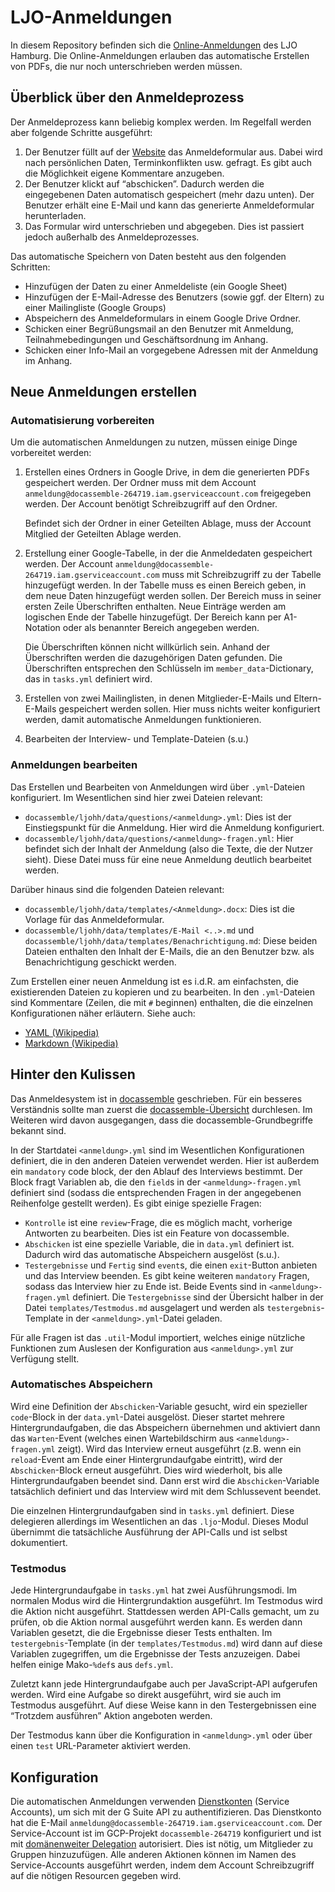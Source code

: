 # LJO-Anmeldungen

In diesem Repository befinden sich die [Online-Anmeldungen](https://anmeldung.ljo-hamburg.de) des LJO Hamburg. Die Online-Anmeldungen erlauben das automatische Erstellen von PDFs, die nur noch unterschrieben werden müssen.

## Überblick über den Anmeldeprozess

Der Anmeldeprozess kann beliebig komplex werden. Im Regelfall werden aber folgende Schritte ausgeführt:

1. Der Benutzer füllt auf der [Website](https://anmeldung.ljo-hamburg.de) das Anmeldeformular aus. Dabei wird nach persönlichen Daten, Terminkonflikten usw. gefragt. Es gibt auch die Möglichkeit eigene Kommentare anzugeben.
2. Der Benutzer klickt auf “abschicken”. Dadurch werden die eingegebenen Daten automatisch gespeichert (mehr dazu unten). Der Benutzer erhält eine E-Mail und kann das generierte Anmeldeformular herunterladen.
3. Das Formular wird unterschrieben und abgegeben. Dies ist passiert jedoch außerhalb des Anmeldeprozesses.

Das automatische Speichern von Daten besteht aus den folgenden Schritten:

- Hinzufügen der Daten zu einer Anmeldeliste (ein Google Sheet)
- Hinzufügen der E-Mail-Adresse des Benutzers (sowie ggf. der Eltern) zu einer Mailingliste (Google Groups)
- Abspeichern des Anmeldeformulars in einem Google Drive Ordner.
- Schicken einer Begrüßungsmail an den Benutzer mit Anmeldung, Teilnahmebedingungen und Geschäftsordnung im Anhang.
- Schicken einer Info-Mail an vorgegebene Adressen mit der Anmeldung im Anhang.

## Neue Anmeldungen erstellen

### Automatisierung vorbereiten

Um die automatischen Anmeldungen zu nutzen, müssen einige Dinge vorbereitet werden:

1. Erstellen eines Ordners in Google Drive, in dem die generierten PDFs gespeichert werden. Der Ordner muss mit dem Account `anmeldung@docassemble-264719.iam.gserviceaccount.com` freigegeben werden. Der Account benötigt Schreibzugriff auf den Ordner.
   
   Befindet sich der Ordner in einer Geteilten Ablage, muss der Account Mitglied der Geteilten Ablage werden.
   
2. Erstellung einer Google-Tabelle, in der die Anmeldedaten gespeichert werden. Der Account `anmeldung@docassemble-264719.iam.gserviceaccount.com` muss mit Schreibzugriff zu der Tabelle hinzugefügt werden. In der Tabelle muss es einen Bereich geben, in dem neue Daten hinzugefügt werden sollen. Der Bereich muss in seiner ersten Zeile Überschriften enthalten. Neue Einträge werden am logischen Ende der Tabelle hinzugefügt. Der Bereich kann per A1-Notation oder als benannter Bereich angegeben werden.

   Die Überschriften können nicht willkürlich sein. Anhand der Überschriften werden die dazugehörigen Daten gefunden. Die Überschriften entsprechen den Schlüsseln im `member_data`-Dictionary, das in `tasks.yml` definiert wird.

3. Erstellen von zwei Mailinglisten, in denen Mitglieder-E-Mails und Eltern-E-Mails gespeichert werden sollen. Hier muss nichts weiter konfiguriert werden, damit automatische Anmeldungen funktionieren.

4. Bearbeiten der Interview- und Template-Dateien (s.u.)

### Anmeldungen bearbeiten

Das Erstellen und Bearbeiten von Anmeldungen wird über `.yml`-Dateien konfiguriert. Im Wesentlichen sind hier zwei Dateien relevant:

- `docassemble/ljohh/data/questions/<anmeldung>.yml`: Dies ist der Einstiegspunkt  für die Anmeldung. Hier wird die Anmeldung konfiguriert.
- `docassemble/ljohh/data/questions/<anmeldung>-fragen.yml`: Hier befindet sich der Inhalt der Anmeldung (also die Texte, die der Nutzer sieht). Diese Datei muss für eine neue Anmeldung deutlich bearbeitet werden.

Darüber hinaus sind die folgenden Dateien relevant:

- `docassemble/ljohh/data/templates/<Anmeldung>.docx`: Dies ist die Vorlage für das Anmeldeformular.
- `docassemble/ljohh/data/templates/E-Mail <..>.md` und `docassemble/ljohh/data/templates/Benachrichtigung.md`: Diese beiden Dateien enthalten den Inhalt der E-Mails, die an den Benutzer bzw. als Benachrichtigung geschickt werden.

Zum Erstellen einer neuen Anmeldung ist es i.d.R. am einfachsten, die existierenden Dateien zu kopieren und zu bearbeiten. In den `.yml`-Dateien sind Kommentare (Zeilen, die mit `#` beginnen) enthalten, die die einzelnen Konfigurationen näher erläutern. Siehe auch:

- [YAML (Wikipedia)](https://de.wikipedia.org/wiki/YAML)
- [Markdown (Wikipedia)](https://de.wikipedia.org/wiki/Markdown)

## Hinter den Kulissen

Das Anmeldesystem ist in [docassemble](https://docassemble.org) geschrieben. Für ein besseres Verständnis sollte man zuerst die [docassemble-Übersicht](https://docassemble.org/docs.html) durchlesen. Im Weiteren wird davon ausgegangen, dass die docassemble-Grundbegriffe bekannt sind.

In der Startdatei `<anmeldung>.yml` sind im Wesentlichen Konfigurationen definiert, die in den anderen Dateien verwendet werden. Hier ist außerdem ein `mandatory` code block, der den Ablauf des Interviews bestimmt. Der Block fragt Variablen ab, die den `field`s in der `<anmeldung>-fragen.yml` definiert sind (sodass die entsprechenden Fragen in der angegebenen Reihenfolge gestellt werden). Es gibt einige spezielle Fragen:

-  `Kontrolle` ist eine `review`-Frage, die es möglich macht, vorherige Antworten zu bearbeiten. Dies ist ein Feature von docassemble.
- `Abschicken` ist eine spezielle Variable, die in `data.yml` definiert ist. Dadurch wird das automatische Abspeichern ausgelöst (s.u.).
- `Testergebnisse` und `Fertig` sind `event`s, die einen `exit`-Button anbieten und das Interview beenden. Es gibt keine weiteren `mandatory` Fragen, sodass das Interview hier zu Ende ist. Beide Events sind in `<anmeldung>-fragen.yml` definiert. Die `Testergebnisse` sind der Übersicht halber in der Datei `templates/Testmodus.md` ausgelagert und werden als `testergebnis`-Template in der `<anmeldung>.yml`-Datei geladen.

Für alle Fragen ist das `.util`-Modul importiert, welches einige nützliche Funktionen zum Auslesen der Konfiguration aus `<anmeldung>.yml` zur Verfügung stellt.

### Automatisches Abspeichern

Wird eine Definition der `Abschicken`-Variable gesucht, wird ein spezieller `code`-Block in der `data.yml`-Datei ausgelöst. Dieser startet mehrere Hintergrundaufgaben, die das Abspeichern übernehmen und aktiviert dann das `Warten`-Event (welches einen Wartebildschirm aus `<anmeldung>-fragen.yml` zeigt). Wird das Interview erneut ausgeführt (z.B. wenn ein `reload`-Event am Ende einer Hintergrundaufgabe eintritt), wird der `Abschicken`-Block erneut ausgeführt. Dies wird wiederholt, bis alle Hintergrundaufgaben beendet sind. Dann erst wird die `Abschicken`-Variable tatsächlich definiert und das Interview wird mit dem Schlussevent beendet.

Die einzelnen Hintergrundaufgaben sind in `tasks.yml` definiert. Diese delegieren allerdings im Wesentlichen an das `.ljo`-Modul. Dieses Modul übernimmt die tatsächliche Ausführung der API-Calls und ist selbst dokumentiert.

### Testmodus

Jede Hintergrundaufgabe in `tasks.yml` hat zwei Ausführungsmodi. Im normalen Modus wird die Hintergrundaktion ausgeführt. Im Testmodus wird die Aktion nicht ausgeführt. Stattdessen werden API-Calls gemacht, um zu prüfen, ob die Aktion normal ausgeführt werden kann. Es werden dann Variablen gesetzt, die die Ergebnisse dieser Tests enthalten. Im `testergebnis`-Template (in der `templates/Testmodus.md`) wird dann auf diese Variablen zugegriffen, um die Ergebnisse der Tests anzuzeigen. Dabei helfen einige Mako-`%def`s aus `defs.yml`.

Zuletzt kann jede Hintergrundaufgabe auch per JavaScript-API aufgerufen werden. Wird eine Aufgabe so direkt ausgeführt, wird sie auch im Testmodus ausgeführt. Auf diese Weise kann in den Testergebnissen eine “Trotzdem ausführen” Aktion angeboten werden.

Der Testmodus kann über die Konfiguration in `<anmeldung>.yml` oder über einen `test` URL-Parameter aktiviert werden.

## Konfiguration

Die automatischen Anmeldungen verwenden [Dienstkonten](https://cloud.google.com/iam/docs/service-accounts?hl=de) (Service Accounts), um sich mit der G Suite API zu authentifizieren. Das Dienstkonto hat die E-Mail `anmeldung@docassemble-264719.iam.gserviceaccount.com`. Der Service-Account ist im GCP-Projekt `docassemble-264719` konfiguriert und ist mit [domänenweiter Delegation](https://developers.google.com/admin-sdk/directory/v1/guides/delegation) autorisiert. Dies ist nötig, um Mitglieder zu Gruppen hinzuzufügen. Alle anderen Aktionen können im Namen des Service-Accounts ausgeführt werden, indem dem Account Schreibzugriff auf die nötigen Resourcen gegeben wird.

